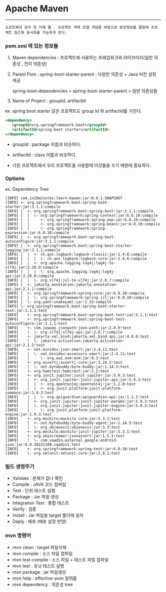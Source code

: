 # Apache Maven

-------


~~~
소프트웨어 관리 및 이해 툴 , 프로젝트 객체 모델 개념을 바탕으로 중앙정보를 활용해 프로젝트 빌드와 문서화를 가능하게 한다.
~~~

### pom.xml 에 있는 정보들

 
1. Maven dependencies : 프로젝트에 사용하는 프레임워크와 라이브러리(일반 의존성 , 전이 의존성)

2. Parent Pom : spring-boot-starter-parent : 다양한 의존성 + Java 버전 설정 제공

   spring-boot-dependencies > spring-boot-starter-parent > 일반 의존성들 

3. Name of Project : groupId, artifactId


ex. spring boot starter 같은 프로젝트도 group Id 와 artifactId를 가진다.

~~~xml
<dependency>
   <groupId>org.springframework.boot</groupId>
   <artifactId>spring-boot-starter</artifactId>
</dependency>
~~~

   - groupId : package 이름과 비슷하다.
   - artifactId : class 이름과 비슷하다.

   - 다른 프로젝트에서 우리 프로젝트를 사용할때 이것들을 쓰기 때문에 중요하다.


### Options

ex. Dependency Tree

~~~
[INFO] com.in28minutes:learn-maven:jar:0.0.1-SNAPSHOT
[INFO] +- org.springframework.boot:spring-boot-starter:jar:3.1.1:compile
[INFO] |  +- org.springframework.boot:spring-boot:jar:3.1.1:compile
[INFO] |  |  \- org.springframework:spring-context:jar:6.0.10:compile
[INFO] |  |     +- org.springframework:spring-aop:jar:6.0.10:compile
[INFO] |  |     +- org.springframework:spring-beans:jar:6.0.10:compile
[INFO] |  |     \- org.springframework:spring-expression:jar:6.0.10:compile
[INFO] |  +- org.springframework.boot:spring-boot-autoconfigure:jar:3.1.1:compile
[INFO] |  +- org.springframework.boot:spring-boot-starter-logging:jar:3.1.1:compile
[INFO] |  |  +- ch.qos.logback:logback-classic:jar:1.4.8:compile
[INFO] |  |  |  \- ch.qos.logback:logback-core:jar:1.4.8:compile
[INFO] |  |  +- org.apache.logging.log4j:log4j-to-slf4j:jar:2.20.0:compile
[INFO] |  |  |  \- org.apache.logging.log4j:log4j-api:jar:2.20.0:compile
[INFO] |  |  \- org.slf4j:jul-to-slf4j:jar:2.0.7:compile
[INFO] |  +- jakarta.annotation:jakarta.annotation-api:jar:2.1.1:compile
[INFO] |  +- org.springframework:spring-core:jar:6.0.10:compile
[INFO] |  |  \- org.springframework:spring-jcl:jar:6.0.10:compile
[INFO] |  \- org.yaml:snakeyaml:jar:1.33:compile
[INFO] \- org.springframework.boot:spring-boot-starter-test:jar:3.1.1:test
[INFO]    +- org.springframework.boot:spring-boot-test:jar:3.1.1:test
[INFO]    +- org.springframework.boot:spring-boot-test-autoconfigure:jar:3.1.1:test
[INFO]    +- com.jayway.jsonpath:json-path:jar:2.8.0:test
[INFO]    |  \- org.slf4j:slf4j-api:jar:2.0.7:compile
[INFO]    +- jakarta.xml.bind:jakarta.xml.bind-api:jar:4.0.0:test
[INFO]    |  \- jakarta.activation:jakarta.activation-api:jar:2.1.2:test
[INFO]    +- net.minidev:json-smart:jar:2.4.11:test
[INFO]    |  \- net.minidev:accessors-smart:jar:2.4.11:test
[INFO]    |     \- org.ow2.asm:asm:jar:9.3:test
[INFO]    +- org.assertj:assertj-core:jar:3.24.2:test
[INFO]    |  \- net.bytebuddy:byte-buddy:jar:1.14.5:test
[INFO]    +- org.hamcrest:hamcrest:jar:2.2:test
[INFO]    +- org.junit.jupiter:junit-jupiter:jar:5.9.3:test
[INFO]    |  +- org.junit.jupiter:junit-jupiter-api:jar:5.9.3:test
[INFO]    |  |  +- org.opentest4j:opentest4j:jar:1.2.0:test
[INFO]    |  |  +- org.junit.platform:junit-platform-commons:jar:1.9.3:test
[INFO]    |  |  \- org.apiguardian:apiguardian-api:jar:1.1.2:test
[INFO]    |  +- org.junit.jupiter:junit-jupiter-params:jar:5.9.3:test
[INFO]    |  \- org.junit.jupiter:junit-jupiter-engine:jar:5.9.3:test
[INFO]    |     \- org.junit.platform:junit-platform-engine:jar:1.9.3:test
[INFO]    +- org.mockito:mockito-core:jar:5.3.1:test
[INFO]    |  +- net.bytebuddy:byte-buddy-agent:jar:1.14.5:test
[INFO]    |  \- org.objenesis:objenesis:jar:3.3:test
[INFO]    +- org.mockito:mockito-junit-jupiter:jar:5.3.1:test
[INFO]    +- org.skyscreamer:jsonassert:jar:1.5.1:test
[INFO]    |  \- com.vaadin.external.google:android-json:jar:0.0.20131108.vaadin1:test
[INFO]    +- org.springframework:spring-test:jar:6.0.10:test
[INFO]    \- org.xmlunit:xmlunit-core:jar:2.9.1:test
~~~


### 빌드 생명주기


- Validate : 문제가 없나 확인
- Compile : JAVA 코드 컴파일
- Test : 단위 테스트 실행
- Package : Jar 파일 생성
- Integration Test : 통합 테스트
- Verify : 검증
- Install : Jar 파일을 target 폴더에 설치
- Deply : 배포 (배포 설정 반영)


### mvn 명령어

- mvn clean : target 파일삭제
- mvn compile : 소스 파일 컴파일
- mvn test-compile : 소스 파일 + 테스트 파일 컴파일
- mvn test : 유닛 테스트 실행
- mvn package : jar 파일생성
- mvn help : effective-pom 알려줌
- mvn dependency : 의존성 tree